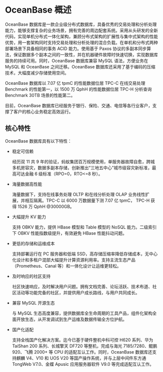 # OceanBase 概述

OceanBase 数据库是一款企业级分布式数据库，具备优秀的交易处理和分析处理能力，能够支撑复杂的业务场景，拥有完善的周边配套系统。采用从头研发的全新代码，实现单机分布式一体化架构，兼顾分布式架构的扩展性与集中式架构的性能优势，用一套架构同时支持交易处理和分析处理的混合负载。在单机和分布式两种部署场景下具备相同的事务 ACID 能力。使用基于 Paxos 协议的多副本同步算法，保证数据多个副本之间的一致性，并在机器硬件故障时快速切换，实现数据库服务的持续可用。同时，OceanBase 数据库兼容 MySQL 语法，方便业务在 MySQL 和 OceanBase 之间迁移。OceanBase 数据库还采用了基于编码的压缩技术，大幅度减少存储使用空间。

OceanBase 数据库以 7.07 亿 tpmC 的性能数据位居 TPC-C 在线交易处理 Benchmark 的性能第一，以 1500 万 QphH 的性能数据位居 TPC-H 分析查询 Benchmark 30TB 场景的性能第二。

目前，OceanBase 数据库已经服务于银行、保险、交通、电信等各行业客户，支撑了客户的核心业务稳定高效运行。

## 核心特性

OceanBase 数据库具有以下特性：

* 稳定可信赖

  经历双 11 共 9 年的验证，蚂蚁集团百万规模使用，单服务器故障自愈，跨城多机房容灾，数据多副本存储，创新推出“三地五中心”城市级容灾新标准，最高可达金融 6 级标准（RPO=0，RTO<=8 秒）。

* 海量数据高性能

  海量数据下，支持在线事务处理 OLTP 和在线分析处理 OLAP 业务线性扩展，并相互隔离。TPC-C 以 6000 万数据量下测 7.07 亿 tpmC， TPC-H 获得 1526 万 QphH @30000GB。

* 大幅提升 KV 能力

  支持 OBKV 能力，提供 HBase 模型和 Table 模型的 NoSQL 能力。二级索引下 OBKV 性能指数级提升，有效避免 HBase 性能抖动问题。

* 更低的存储和运维成本

  支持部署运行在 PC 服务器和低端 SSD，高存储压缩率降低存储成本，无中心化设计和多租户混部大幅提升计算资源利用率。支持主流生态产品（Prometheus、Canal 等）和一体化设计让运维更轻松。

* 及时响应的社区支持

  社区快速响应，及时解决用户问题。拥有文档完善、论坛活跃、技术布道、社区活动等功能完备的社区，并提供用户成长路线，与用户共同成长。

* 兼容 MySQL 开源生态

  与 MySQL 生态高度兼容，提供数据库全生命周期的工具产品，组件化架构全面开放生态，从开发调试到生产运维及数据传输全方位护航。

* 国产化适配

  支持全栈国产化解决方案。迄今已基于硬件整机中科可控 H620 系列、华为 TaiShan 200 系列、长城擎天 DF720 等整机，完成与海光 7185/7280、鲲鹏 920、飞腾 2000+ 等 CPU 的适配互认工作。同时，OceanBase 数据库还支持麒麟 V4、V10 和 UOS V20 等国产操作系统，并与上层中间件东方通 TongWeb V7.0、金蝶 Apusic 应用服务器软件 V9.0 等完成适配互认工作。